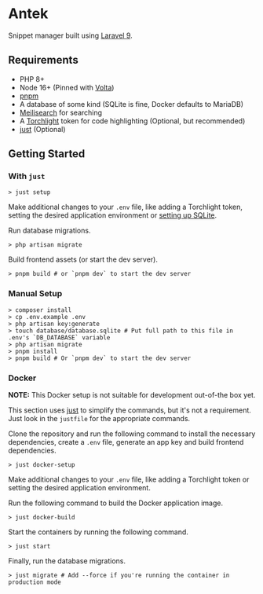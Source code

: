 # Antek

Snippet manager built using [Laravel 9](https://laravel.com/docs/9.x).

## Requirements

- PHP 8+
- Node 16+ (Pinned with [Volta](https://volta.sh))
- [pnpm](https://pnpm.io)
- A database of some kind (SQLite is fine, Docker defaults to MariaDB)
- [Meilisearch](https://meilisearch.com) for searching
- A [Torchlight](https://torchlight.dev) token for code highlighting (Optional, but recommended)
- [just](https://github.com/casey/just) (Optional)

## Getting Started

### With `just`

```shell
> just setup
```

Make additional changes to your `.env` file, like adding a Torchlight token, setting the desired application environment or [setting up SQLite](https://laravel.com/docs/9.x/database#sqlite-configuration).

Run database migrations.

```shell
> php artisan migrate
```

Build frontend assets (or start the dev server).

```shell
> pnpm build # or `pnpm dev` to start the dev server
```

### Manual Setup

```shell
> composer install
> cp .env.example .env
> php artisan key:generate
> touch database/database.sqlite # Put full path to this file in .env's `DB_DATABASE` variable
> php artisan migrate
> pnpm install
> pnpm build # Or `pnpm dev` to start the dev server
```

### Docker

**NOTE:** This Docker setup is not suitable for development out-of-the box yet.

This section uses [just](https://github.com/casey/just) to simplify the commands, but it's not a requirement. Just look in the `justfile` for the appropriate commands.

Clone the repository and run the following command to install the necessary dependencies, create a `.env` file, generate an app key and build frontend dependencies.

```shell
> just docker-setup
```

Make additional changes to your `.env` file, like adding a Torchlight token or setting the desired application environment.

Run the following command to build the Docker application image.

```shell
> just docker-build
```

Start the containers by running the following command.

```shell
> just start
```

Finally, run the database migrations.

```shell
> just migrate # Add --force if you're running the container in production mode
```
